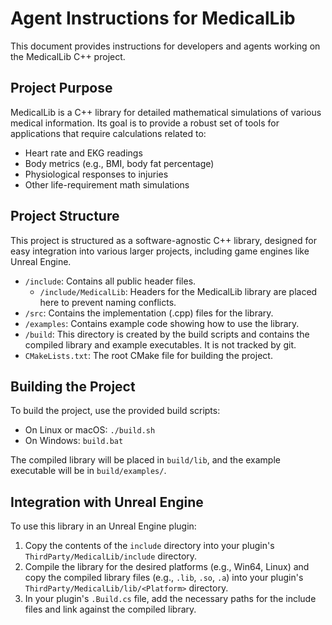 # Agent Instructions for MedicalLib

This document provides instructions for developers and agents working on the MedicalLib C++ project.

## Project Purpose

MedicalLib is a C++ library for detailed mathematical simulations of various medical information. Its goal is to provide a robust set of tools for applications that require calculations related to:

-   Heart rate and EKG readings
-   Body metrics (e.g., BMI, body fat percentage)
-   Physiological responses to injuries
-   Other life-requirement math simulations

## Project Structure

This project is structured as a software-agnostic C++ library, designed for easy integration into various larger projects, including game engines like Unreal Engine.

-   `/include`: Contains all public header files.
    -   `/include/MedicalLib`: Headers for the MedicalLib library are placed here to prevent naming conflicts.
-   `/src`: Contains the implementation (.cpp) files for the library.
-   `/examples`: Contains example code showing how to use the library.
-   `/build`: This directory is created by the build scripts and contains the compiled library and example executables. It is not tracked by git.
-   `CMakeLists.txt`: The root CMake file for building the project.

## Building the Project

To build the project, use the provided build scripts:

-   On Linux or macOS: `./build.sh`
-   On Windows: `build.bat`

The compiled library will be placed in `build/lib`, and the example executable will be in `build/examples/`.

## Integration with Unreal Engine

To use this library in an Unreal Engine plugin:

1.  Copy the contents of the `include` directory into your plugin's `ThirdParty/MedicalLib/include` directory.
2.  Compile the library for the desired platforms (e.g., Win64, Linux) and copy the compiled library files (e.g., `.lib`, `.so`, `.a`) into your plugin's `ThirdParty/MedicalLib/lib/<Platform>` directory.
3.  In your plugin's `.Build.cs` file, add the necessary paths for the include files and link against the compiled library.
